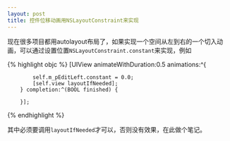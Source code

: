```yaml
---
layout: post
title: 控件位移动画用NSLayoutConstraint来实现
---
```


现在很多项目都用autolayout布局了，如果实现一个空间从左到右的一个切入动画，可以通过设置位置`NSLayoutConstraint.constant`来实现，例如

{% highlight objc %}
[UIView animateWithDuration:0.5 animations:^{
            
            self.m_pEditLeft.constant = 0.0;
            [self.view layoutIfNeeded];
        } completion:^(BOOL finished) {
            
        }];
{% endhighlight %}

其中必须要调用`layoutIfNeeded`才可以，否则没有效果，在此做个笔记。